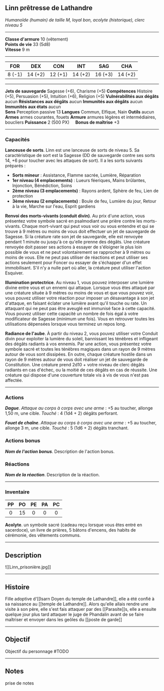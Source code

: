 ## Linn prêtresse de Lathandre
*Humanoïde (humain) de taille M, loyal bon, acolyte (historique), clerc niveau 5*
___
**Classe d'armure** 10 (vêtement)  
**Points de vie** 33 (5d8)  
**Vitesse** 9 m  
___

| FOR    | DEX     | CON     | INT     | SAG     | CHA     |
| ------ | ------- | ------- | ------- | ------- | ------- |
| 8 (-1) | 14 (+2) | 12 (+1) | 14 (+2) | 16 (+3) | 14 (+2) |

___
**Jets de sauvegarde** Sagesse (+6), Charisme (+5)
**Compétences** Histoire (+5), Persuasion (+5), Intuition (+6), Religion (+5)
**Vulnérabilités aux dégâts** aucun
**Résistances aux dégâts** aucun
**Immunités aux dégâts** aucun
**Immunités aux états** aucun  
**Sens**  Perception passive 13 
**Langues** Commun, Elfique, Nain
**Outils** aucun
**Armes** armes courantes, fouets
**Armure** armures légères et intermédiaires, boucliers
**Puissance** 2 (500 PX)     **Bonus de maîtrise** +3 
___
### Capacités
**Lanceuse de sorts**. Linn est une lanceuse de sorts de niveau 5. Sa caractéristique de sort est la Sagesse (DD de sauvegarde contre ses sorts 14, +6 pour toucher avec les attaques de sort). Il a les sorts suivants préparés :
- **Sorts mineur** : Assistance, Flamme sacrée, Lumière, Réparation
- **1er niveau (4 emplacements)** : Lueurs féeriques, Mains brûlantes, Injonction, Bénédiction, Soins
- **2ème niveau (3 emplacements)** : Rayons ardent, Sphère de feu, Lien de protection
- **3ème niveau (2 emplacements)** : Boule de feu, Lumière du jour, Retour à la vie, Marche sur l'eau, Esprit gardiens

**Renvoi des morts-vivants (conduit divin)**. Au prix d'une action, vous présentez votre symbole sacré en psalmodiant une prière contre les morts-vivants. Chaque mort-vivant qui peut vous voir ou vous entendre et qui se trouve à 9 mètres ou moins de vous doit effectuer un jet de sauvegarde de Sagesse. Si la créature rate son jet de sauvegarde, elle est renvoyée pendant 1 minute ou jusqu'à ce qu'elle prenne des dégâts. Une créature renvoyée doit passer ses actions à essayer de s'éloigner le plus loin possible de vous et ne peut volontairement se rapprocher à 9 mètres ou moins de vous. Elle ne peut pas utiliser de réactions et peut utiliser ses actions seulement pour Foncer ou essayer de s'échapper d'un effet immobilisant. S'il n'y a nulle part où aller, la créature peut utiliser l'action Esquiver.

**Illumination protectrice**. Au niveau 1, vous pouvez interposer une lumière divine entre vous et un ennemi qui attaque. Lorsque vous êtes attaqué par une créature située à 9 mètres ou moins de vous et que vous pouvez voir, vous pouvez utiliser votre réaction pour imposer un désavantage à son jet d'attaque, en faisant éclater une lumière avant qu'il touche ou rate. Un attaquant qui ne peut pas être aveuglé est immunisé face à cette capacité. Vous pouvez utiliser cette capacité un nombre de fois égal à votre modificateur de Sagesse (minimum une fois). Vous en retrouver toutes les utilisations dépensées lorsque vous terminez un repos long.

**Radiance de l'aube**. À partir du niveau 2, vous pouvez utiliser votre Conduit divin pour exploiter la lumière du soleil, bannissant les ténèbres et infligeant des dégâts radiants à vos ennemis. Par une action, vous présentez votre symbole sacré et toutes les ténèbres magiques dans un rayon de 9 mètres autour de vous sont dissipées. En outre, chaque créature hostile dans un rayon de 9 mètres autour de vous doit réaliser un jet de sauvegarde de Constitution. Une créature prend 2d10 + votre niveau de clerc dégâts radiants en cas d'échec, ou la moitié de ces dégâts en cas de réussite. Une créature qui dispose d'une couverture totale vis à vis de vous n'est pas affectée.

___
### Actions
***Dague***. *Attaque au corps à corps avec une arme* : +5 au toucher, allonge 1,50 m, une cible. *Touché* : 4 (1d4 + 2) dégâts perforant.

***Fouet de chaîne***. *Attaque au corps à corps avec une arme* : +5 au toucher, allonge 3 m, une cible. *Touché* : 5 (1d6 + 2) dégâts tranchant.  

### Actions bonus
***Nom de l'action bonus***. Description de l'action bonus.  

### Réactions
***Nom de la réaction***. Description de la réaction.  

___
### Inventaire
| PP  | PO  | PE  | PA  | PC  |
| :-: | :-: | :-: | :-: | :-: |
|  0  | 15  |  0  |  0  |  0  |

**Acolyte**. un symbole sacré (cadeau reçu lorsque vous êtes entré en sacerdoce), un livre de prières, 5 bâtons d'encens, des habits de cérémonie, des vêtements communs.
___
## Description
![[Linn_prisonière.jpg]]
___
## Histoire
Fille adoptive d'[[Isarn Doyen du temple de Lathandre]], elle a été confié à sa naissance au [[temple de Lathandre]]. Alors qu'elle allais rendre une visite à son père, elle s'est fais attaquer par des [[Parasite]]s, elle a ensuite quelque jour plus tard attaquer le juge de Phandalin avant de se faire maîtriser et envoyer dans les geôles du [[poste de garde]]
___
## Objectif
Objectif du personnage
#TODO 
___
## Notes
prise de notes
